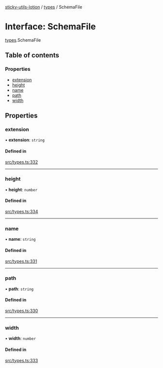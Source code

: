[sticky-utils-lotion](../README.md) / [types](../modules/types.md) / SchemaFile

# Interface: SchemaFile

[types](../modules/types.md).SchemaFile

## Table of contents

### Properties

- [extension](types.SchemaFile.md#extension)
- [height](types.SchemaFile.md#height)
- [name](types.SchemaFile.md#name)
- [path](types.SchemaFile.md#path)
- [width](types.SchemaFile.md#width)

## Properties

### extension

• **extension**: `string`

#### Defined in

[src/types.ts:332](https://github.com/sticky/sticky-utils-lotion/blob/c7067a8/src/types.ts#L332)

___

### height

• **height**: `number`

#### Defined in

[src/types.ts:334](https://github.com/sticky/sticky-utils-lotion/blob/c7067a8/src/types.ts#L334)

___

### name

• **name**: `string`

#### Defined in

[src/types.ts:331](https://github.com/sticky/sticky-utils-lotion/blob/c7067a8/src/types.ts#L331)

___

### path

• **path**: `string`

#### Defined in

[src/types.ts:330](https://github.com/sticky/sticky-utils-lotion/blob/c7067a8/src/types.ts#L330)

___

### width

• **width**: `number`

#### Defined in

[src/types.ts:333](https://github.com/sticky/sticky-utils-lotion/blob/c7067a8/src/types.ts#L333)
